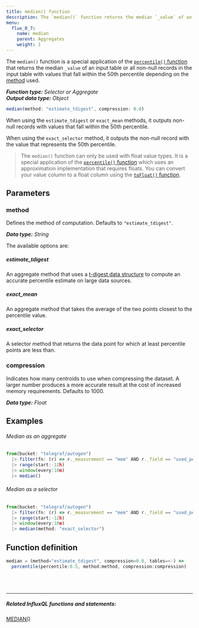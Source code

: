 ```yaml
---
title: median() function
description: The `median()` function returns the median `_value` of an input table or all non-null records in the input table with values that fall within the 50th percentile.
menu:
  flux_0_7:
    name: median
    parent: Aggregates
    weight: 1
---
```


The `median()` function is a special application of the [`percentile()` function](../percentile)
that returns the median `_value` of an input table or all non-null records in the input table
with values that fall within the 50th percentile depending on the [method](#method) used.

_**Function type:** Selector or Aggregate_  
_**Output data type:** Object_


```js
median(method: "estimate_tdigest", compression: 0.0)
```

When using the `estimate_tdigest` or `exact_mean` methods, it outputs non-null
records with values that fall within the 50th percentile.

When using the `exact_selector` method, it outputs the non-null record with the
value that represents the 50th percentile.

> The `median()` function can only be used with float value types.
> It is a special application of the [`percentile()` function](../percentile) which
> uses an approximation implementation that requires floats.
> You can convert your value column to a float column using the [`toFloat()` function](../../type-conversions/tofloat).

## Parameters

### method
Defines the method of computation. Defaults to `"estimate_tdigest"`.

_**Data type:** String_

The available options are:

##### estimate_tdigest
An aggregate method that uses a [t-digest data structure](https://github.com/tdunning/t-digest)
to compute an accurate percentile estimate on large data sources.

##### exact_mean
An aggregate method that takes the average of the two points closest to the percentile value.

##### exact_selector
A selector method that returns the data point for which at least percentile points are less than.

### compression
Indicates how many centroids to use when compressing the dataset.
A larger number produces a more accurate result at the cost of increased memory requirements.
Defaults to 1000.

_**Data type:** Float_

## Examples

###### Median as an aggregate
```js
from(bucket: "telegraf/autogen")
  |> filter(fn: (r) => r._measurement == "mem" AND r._field == "used_percent")
  |> range(start:-12h)
  |> window(every:10m)
  |> median()
```

###### Median as a selector
```js
from(bucket: "telegraf/autogen")
  |> filter(fn: (r) => r._measurement == "mem" AND r._field == "used_percent")
  |> range(start:-12h)
  |> window(every:10m)
  |> median(method: "exact_selector")
```

## Function definition
```js
median = (method="estimate_tdigest", compression=0.0, tables=<-) =>
  percentile(percentile:0.5, method:method, compression:compression)
```

<hr style="margin-top:4rem"/>

##### Related InfluxQL functions and statements:
[MEDIAN()](/influxdb/latest/query_language/functions/#median)  
